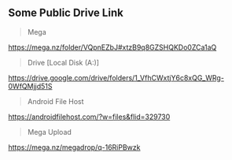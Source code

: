 ## Some Public Drive Link

> Mega

https://mega.nz/folder/VQpnEZbJ#xtzB9q8GZSHQKDo0ZCa1aQ

> Drive [Local Disk (A:)]

https://drive.google.com/drive/folders/1_VfhCWxtjY6c8xQG_WRg-0WfQMjjd51S

> Android File Host

https://androidfilehost.com/?w=files&flid=329730

> Mega Upload

https://mega.nz/megadrop/q-16RiPBwzk

